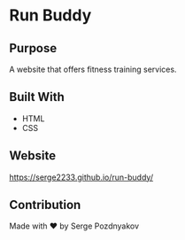 # Run Buddy

## Purpose
A website that offers fitness training services.

## Built With
* HTML
* CSS

## Website
https://serge2233.github.io/run-buddy/

## Contribution
Made with ❤️ by Serge Pozdnyakov
